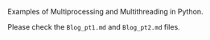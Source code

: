 Examples of Multiprocessing and Multithreading in Python.

Please check the `Blog_pt1.md` and `Blog_pt2.md` files.
